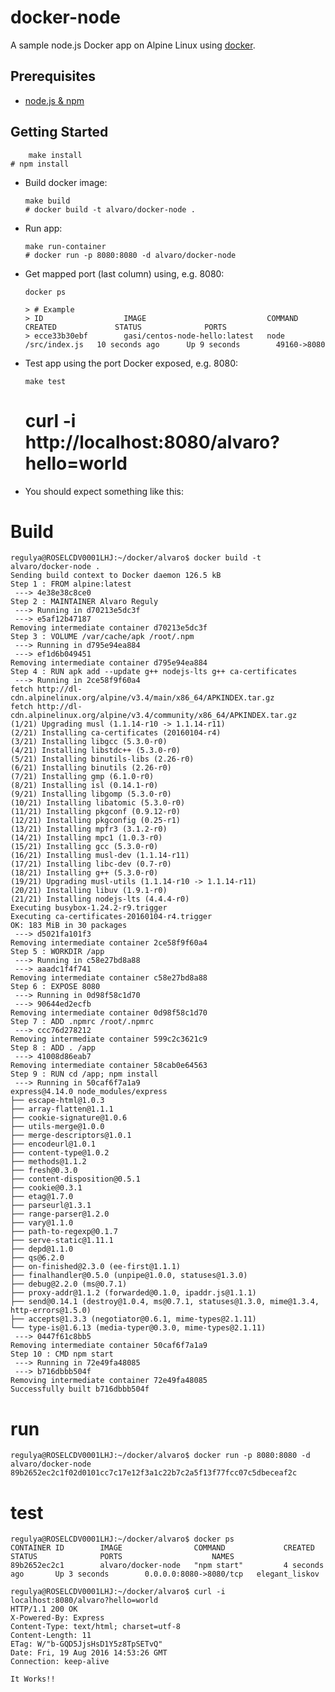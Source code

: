 # docker-node

A sample node.js Docker app on Alpine Linux using [docker][].

## Prerequisites

- [node.js & npm][node-js-download]

## Getting Started

        make install
	# npm install

-   Build docker image:

        make build
        # docker build -t alvaro/docker-node .

-   Run app:

        make run-container
        # docker run -p 8080:8080 -d alvaro/docker-node

-   Get mapped port (last column) using, e.g. 8080:

        docker ps

        > # Example
        > ID                  IMAGE                           COMMAND              CREATED             STATUS              PORTS
        > ecce33b30ebf        gasi/centos-node-hello:latest   node /src/index.js   10 seconds ago      Up 9 seconds        49160->8080

-   Test app using the port Docker exposed, e.g. 8080:

        make test
	# curl -i  http://localhost:8080/alvaro?hello=world

-  You should expect something like this:

#  Build
```
regulya@ROSELCDV0001LHJ:~/docker/alvaro$ docker build -t alvaro/docker-node .
Sending build context to Docker daemon 126.5 kB
Step 1 : FROM alpine:latest
 ---> 4e38e38c8ce0
Step 2 : MAINTAINER Alvaro Reguly
 ---> Running in d70213e5dc3f
 ---> e5af12b47187
Removing intermediate container d70213e5dc3f
Step 3 : VOLUME /var/cache/apk /root/.npm
 ---> Running in d795e94ea884
 ---> ef1d6b049451
Removing intermediate container d795e94ea884
Step 4 : RUN apk add --update g++ nodejs-lts g++ ca-certificates
 ---> Running in 2ce58f9f60a4
fetch http://dl-cdn.alpinelinux.org/alpine/v3.4/main/x86_64/APKINDEX.tar.gz
fetch http://dl-cdn.alpinelinux.org/alpine/v3.4/community/x86_64/APKINDEX.tar.gz
(1/21) Upgrading musl (1.1.14-r10 -> 1.1.14-r11)
(2/21) Installing ca-certificates (20160104-r4)
(3/21) Installing libgcc (5.3.0-r0)
(4/21) Installing libstdc++ (5.3.0-r0)
(5/21) Installing binutils-libs (2.26-r0)
(6/21) Installing binutils (2.26-r0)
(7/21) Installing gmp (6.1.0-r0)
(8/21) Installing isl (0.14.1-r0)
(9/21) Installing libgomp (5.3.0-r0)
(10/21) Installing libatomic (5.3.0-r0)
(11/21) Installing pkgconf (0.9.12-r0)
(12/21) Installing pkgconfig (0.25-r1)
(13/21) Installing mpfr3 (3.1.2-r0)
(14/21) Installing mpc1 (1.0.3-r0)
(15/21) Installing gcc (5.3.0-r0)
(16/21) Installing musl-dev (1.1.14-r11)
(17/21) Installing libc-dev (0.7-r0)
(18/21) Installing g++ (5.3.0-r0)
(19/21) Upgrading musl-utils (1.1.14-r10 -> 1.1.14-r11)
(20/21) Installing libuv (1.9.1-r0)
(21/21) Installing nodejs-lts (4.4.4-r0)
Executing busybox-1.24.2-r9.trigger
Executing ca-certificates-20160104-r4.trigger
OK: 183 MiB in 30 packages
 ---> d5021fa101f3
Removing intermediate container 2ce58f9f60a4
Step 5 : WORKDIR /app
 ---> Running in c58e27bd8a88
 ---> aaadc1f4f741
Removing intermediate container c58e27bd8a88
Step 6 : EXPOSE 8080
 ---> Running in 0d98f58c1d70
 ---> 90644ed2ecfb
Removing intermediate container 0d98f58c1d70
Step 7 : ADD .npmrc /root/.npmrc
 ---> ccc76d278212
Removing intermediate container 599c2c3621c9
Step 8 : ADD . /app
 ---> 41008d86eab7
Removing intermediate container 58cab0e64563
Step 9 : RUN cd /app; npm install
 ---> Running in 50caf6f7a1a9
express@4.14.0 node_modules/express
├── escape-html@1.0.3
├── array-flatten@1.1.1
├── cookie-signature@1.0.6
├── utils-merge@1.0.0
├── merge-descriptors@1.0.1
├── encodeurl@1.0.1
├── content-type@1.0.2
├── methods@1.1.2
├── fresh@0.3.0
├── content-disposition@0.5.1
├── cookie@0.3.1
├── etag@1.7.0
├── parseurl@1.3.1
├── range-parser@1.2.0
├── vary@1.1.0
├── path-to-regexp@0.1.7
├── serve-static@1.11.1
├── depd@1.1.0
├── qs@6.2.0
├── on-finished@2.3.0 (ee-first@1.1.1)
├── finalhandler@0.5.0 (unpipe@1.0.0, statuses@1.3.0)
├── debug@2.2.0 (ms@0.7.1)
├── proxy-addr@1.1.2 (forwarded@0.1.0, ipaddr.js@1.1.1)
├── send@0.14.1 (destroy@1.0.4, ms@0.7.1, statuses@1.3.0, mime@1.3.4, http-errors@1.5.0)
├── accepts@1.3.3 (negotiator@0.6.1, mime-types@2.1.11)
└── type-is@1.6.13 (media-typer@0.3.0, mime-types@2.1.11)
 ---> 0447f61c8bb5
Removing intermediate container 50caf6f7a1a9
Step 10 : CMD npm start
 ---> Running in 72e49fa48085
 ---> b716dbbb504f
Removing intermediate container 72e49fa48085
Successfully built b716dbbb504f
```
    
# run

```
regulya@ROSELCDV0001LHJ:~/docker/alvaro$ docker run -p 8080:8080 -d alvaro/docker-node
89b2652ec2c1f02d0101cc7c17e12f3a1c22b7c2a5f13f77fcc07c5dbeceaf2c
```

# test

```
regulya@ROSELCDV0001LHJ:~/docker/alvaro$ docker ps
CONTAINER ID        IMAGE                COMMAND             CREATED             STATUS              PORTS                    NAMES
89b2652ec2c1        alvaro/docker-node   "npm start"         4 seconds ago       Up 3 seconds        0.0.0.0:8080->8080/tcp   elegant_liskov

regulya@ROSELCDV0001LHJ:~/docker/alvaro$ curl -i localhost:8080/alvaro?hello=world
HTTP/1.1 200 OK
X-Powered-By: Express
Content-Type: text/html; charset=utf-8
Content-Length: 11
ETag: W/"b-GQD5JjsHsD1Y5z8TpSETvQ"
Date: Fri, 19 Aug 2016 14:53:26 GMT
Connection: keep-alive

It Works!!
```

[node-js-download]: http://nodejs.org/download/
[docker]: http://docker.io
